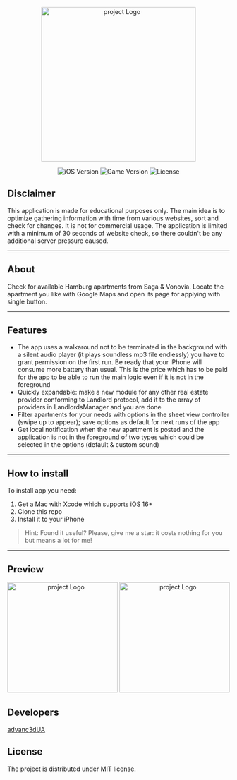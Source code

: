 <p align="center">
      <img src="https://github.com/advanc3dUA/WohnungSuchen/blob/main/WohnungSuchen/Logos/LaunchLogo.png" alt= "project Logo" width="350">
</p>

<p align="center">
   <img src="https://img.shields.io/badge/iOS-16.0%2B-blueviolet" alt="iOS Version">
   <img src="https://img.shields.io/badge/Version-1.0-blue" alt="Game Version">
   <img src="https://img.shields.io/badge/License-MIT-source" alt="License">
</p>

## Disclaimer

This application is made for educational purposes only. The main idea is to optimize gathering information with time from various websites, sort and check for changes. It is not for commercial usage. The application is limited with a minimum of 30 seconds of website check, so there couldn't be any additional server pressure caused.

---

## About

Check for available Hamburg apartments from Saga & Vonovia. Locate the apartment you like with Google Maps and open its page for applying with single button.

---

## Features
- The app uses a walkaround not to be terminated in the background with a silent audio player (it plays soundless mp3 file endlessly) you have to grant permission on the first run. Be ready that your iPhone will consume more battery than usual. This is the price which has to be paid for the app to be able to run the main logic even if it is not in the foreground
- Quickly expandable: make a new module for any other real estate provider conforming to Landlord protocol, add it to the array of providers in LandlordsManager and you are done
- Filter apartments for your needs with options in the sheet view controller (swipe up to appear); save options as default for next runs of the app
- Get local notification when the new apartment is posted and the application is not in the foreground of two types which could be selected in the options (default & custom sound)

---

## How to install
To install app you need:
1. Get a Mac with Xcode which supports iOS 16+
2. Clone this repo
3. Install it to your iPhone

> Hint: Found it useful? Please, give me a star: it costs nothing for you but means a lot for me!

---

## Preview
<p align="center">
      <img src="https://github.com/advanc3dUA/WohnungSuchen/blob/main/WohnungSuchen/Logos/preview-1.png" alt= "project Logo" width="250">
      <img src="https://github.com/advanc3dUA/WohnungSuchen/blob/main/WohnungSuchen/Logos/preview-2.png" alt= "project Logo" width="250">
</p>


## Developers
[advanc3dUA](https://github.com/advanc3dUA)

## License
The project is distributed under MIT license.

